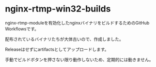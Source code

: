 # nginx-rtmp-win32-builds
nginx-rtmp-moduleを有効化したnginxバイナリをビルドするためのGitHub Workflowsです。

配布されているバイナリたちが大体古いので、作成しました。

Releaseはせずにartifactsとしてアップロードします。

手動でビルドボタンを押さない限り動作しないため、定期的には動きません。
